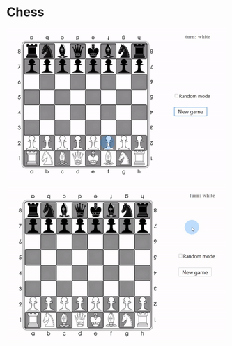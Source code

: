 # Chess

![Regular Board Setup Demo](regular_demo.gif)

![Random Board Setup Demo](random_demo.gif)
